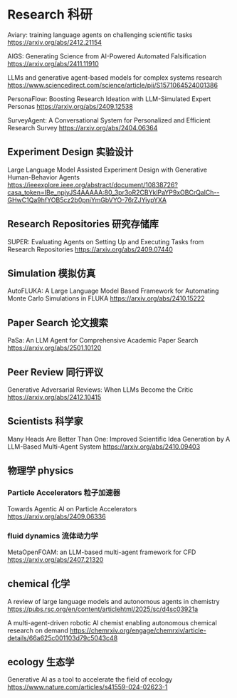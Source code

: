 # Research 科研
Aviary: training language agents on challenging scientific tasks
https://arxiv.org/abs/2412.21154

AIGS: Generating Science from AI-Powered Automated Falsification
https://arxiv.org/abs/2411.11910

LLMs and generative agent-based models for complex systems research
https://www.sciencedirect.com/science/article/pii/S1571064524001386

PersonaFlow: Boosting Research Ideation with LLM-Simulated Expert Personas
https://arxiv.org/abs/2409.12538

SurveyAgent: A Conversational System for Personalized and Efficient Research Survey
https://arxiv.org/abs/2404.06364

## Experiment Design 实验设计
Large Language Model Assisted Experiment Design with Generative Human-Behavior Agents
https://ieeexplore.ieee.org/abstract/document/10838726?casa_token=IBe_npjyJS4AAAAA:80_3pr3oR2CBYklPaYP9xOBCrQalCh--GHwC1Qa9hfYOB5cz2b0pniYmGbVYO-76rZJYiypYXA

## Research Repositories 研究存储库
SUPER: Evaluating Agents on Setting Up and Executing Tasks from Research Repositories
https://arxiv.org/abs/2409.07440

## Simulation 模拟仿真
AutoFLUKA: A Large Language Model Based Framework for Automating Monte Carlo Simulations in FLUKA
https://arxiv.org/abs/2410.15222

## Paper Search 论文搜索
PaSa: An LLM Agent for Comprehensive Academic Paper Search
https://arxiv.org/abs/2501.10120

## Peer Review 同行评议
Generative Adversarial Reviews: When LLMs Become the Critic
https://arxiv.org/abs/2412.10415

## Scientists 科学家
Many Heads Are Better Than One: Improved Scientific Idea Generation by A LLM-Based Multi-Agent System
https://arxiv.org/abs/2410.09403

## 物理学 physics
### Particle Accelerators 粒子加速器 
Towards Agentic AI on Particle Accelerators
https://arxiv.org/abs/2409.06336

### fluid dynamics 流体动力学
MetaOpenFOAM: an LLM-based multi-agent framework for CFD
https://arxiv.org/abs/2407.21320

## chemical 化学

A review of large language models and autonomous agents in chemistry
https://pubs.rsc.org/en/content/articlehtml/2025/sc/d4sc03921a

A multi-agent-driven robotic AI chemist enabling autonomous chemical research on demand
https://chemrxiv.org/engage/chemrxiv/article-details/66a625c001103d79c5043c48

## ecology 生态学
Generative AI as a tool to accelerate the field of ecology
https://www.nature.com/articles/s41559-024-02623-1


